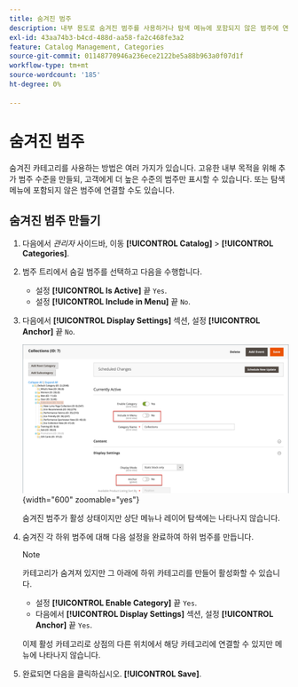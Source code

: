 ```yaml
---
title: 숨겨진 범주
description: 내부 용도로 숨겨진 범주를 사용하거나 탐색 메뉴에 포함되지 않은 범주에 연결하는 방법을 알아봅니다.
exl-id: 43aa74b3-b4cd-488d-aa58-fa2c468fe3a2
feature: Catalog Management, Categories
source-git-commit: 01148770946a236ece2122be5a88b963a0f07d1f
workflow-type: tm+mt
source-wordcount: '185'
ht-degree: 0%

---
```


# 숨겨진 범주

숨겨진 카테고리를 사용하는 방법은 여러 가지가 있습니다. 고유한 내부 목적을 위해 추가 범주 수준을 만들되, 고객에게 더 높은 수준의 범주만 표시할 수 있습니다. 또는 탐색 메뉴에 포함되지 않은 범주에 연결할 수도 있습니다.

## 숨겨진 범주 만들기

1. 다음에서 _관리자_ 사이드바, 이동 **[!UICONTROL Catalog]** > **[!UICONTROL Categories]**.

1. 범주 트리에서 숨길 범주를 선택하고 다음을 수행합니다.

   - 설정 **[!UICONTROL Is Active]** 끝 `Yes`.
   - 설정 **[!UICONTROL Include in Menu]** 끝 `No`.

1. 다음에서 **[!UICONTROL Display Settings]** 섹션, 설정 **[!UICONTROL Anchor]** 끝 `No`.

   ![숨겨진 범주](./assets/hidden-categories.png){width="600" zoomable="yes"}

   숨겨진 범주가 활성 상태이지만 상단 메뉴나 레이어 탐색에는 나타나지 않습니다.

1. 숨겨진 각 하위 범주에 대해 다음 설정을 완료하여 하위 범주를 만듭니다.

   >[!NOTE]
   >
   >카테고리가 숨겨져 있지만 그 아래에 하위 카테고리를 만들어 활성화할 수 있습니다.

   - 설정 **[!UICONTROL Enable Category]** 끝 `Yes`.
   - 다음에서 **[!UICONTROL Display Settings]** 섹션, 설정 **[!UICONTROL Anchor]** 끝 `Yes`.

   이제 활성 카테고리로 상점의 다른 위치에서 해당 카테고리에 연결할 수 있지만 메뉴에 나타나지 않습니다.

1. 완료되면 다음을 클릭하십시오. **[!UICONTROL Save]**.

